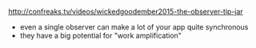 
http://confreaks.tv/videos/wickedgoodember2015-the-observer-tip-jar

* even a single observer can make a lot of your app quite synchronous
* they have a big potential for "work amplification"
